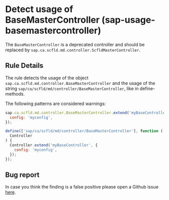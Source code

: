# Detect usage of BaseMasterController (sap-usage-basemastercontroller)

The `BaseMasterController` is a deprecated controller and should be replaced by `sap.ca.scfld.md.controller.ScfldMasterController`.

## Rule Details

The rule detects the usage of the object `sap.ca.scfld.md.controller.BaseMasterController` and the usage of the string `sap/ca/scfld/md/controller/BaseMasterController`, like in define-methods.

The following patterns are considered warnings:

```js
sap.ca.scfld.md.controller.BaseMasterController.extend('myBaseController', {
  config: 'myconfig',
});

define(['sap/ca/scfld/md/controller/BaseMasterController'], function (
  Controller
) {
  Controller.extend('myBaseController', {
    config: 'myconfig',
  });
});
```

## Bug report

In case you think the finding is a false positive please open a Github issue [here](https://github.com/SAP/open-ux-tools/issues).
